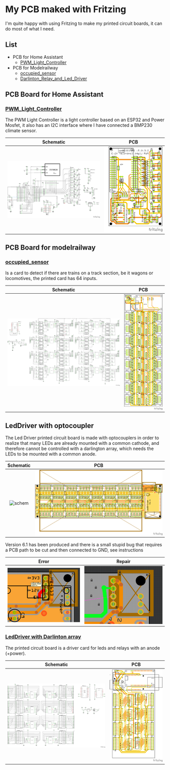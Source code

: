 # My PCB maked with Fritzing

I'm quite happy with using Fritzing to make my printed circuit boards, it can do most of what I need.

## List

* PCB for Home Assistant
  * [PWM_Light_Controller](./PWM_Light_Controller/PWM_Light_Controler_v1_3/PWM_Light_Controler_v1_3.fzz)
* PCB for Modelrailway
  * [occupied_sensor](./occupied_sensor/)
  * [Darlinton_Relay_and_Led_Driver](./Darlinton_Relay_and_Led_Driver/)

## PCB Board for Home Assistant

### [PWM_Light_Controller](./PWM_Light_Controller/PWM_Light_Controler_v1_3/PWM_Light_Controler_v1_3.fzz)

The PWM Light Controller is a light controller based on an ESP32 and Power Mosfet, it also has an I2C interface where I have connected a BMP230 climate sensor.

|Schematic|PCB|
|:---:|:---:|
|![schem](./PWM_Light_Controller/PWM_Light_Controler_v1_3/PWM_Light_Controler_v1_3_schem.png)|![pcb](./PWM_Light_Controller/PWM_Light_Controler_v1_3/PWM_Light_Controler_v1_3_pcb.png)||

## PCB Board for modelrailway



### [occupied_sensor](./occupied_sensor/) 

Is a card to detect if there are trains on a track section, be it wagons or locomotives, the printed card has 64 inputs.

|Schematic|PCB|
|:---:|:---:|
|![schem](./occupied_sensor/v1/occupied_sensor_schem.png)|![](./occupied_sensor/v1/png/occupied_sensor_pcb.png)||


## LedDriver with optocoupler

The Led Driver printed circuit board is made with optocouplers in order to realize that many LEDs are already mounted with a common cathode, and therefore cannot be controlled with a darlington array, which needs the LEDs to be mounted with a common anode.

|Schematic|PCB|
|:---:|:---:|
|![schem](./LedDriver/v6.1/png/Skærmbillede%20fra%202023-11-05%2021-52-42.png)|![pcb](./LedDriver/v6.1/png/PCB-LedDriver-V6.1_pcb.png)

Version 6.1 has been produced and there is a small stupid bug that requires a PCB path to be cut and then connected to GND, see instructions

|Error|Repair|
|:---:|:---:|
|![](./LedDriver/v6.1/Error/Error.png)|![](./LedDriver/v6.1/Error/Repair.png)|

### [LedDriver with Darlinton array](./Darlinton_Relay_and_Led_Driver/)

The printed circuit board is a driver card for leds and relays with an anode (+power).

|Schematic|PCB|
|:---:|:---:|
|![schem](./Darlinton_Relay_and_Led_Driver/png/PCF8574_ULN2803_schem.png)|![pcb](./Darlinton_Relay_and_Led_Driver/png/PCF8574_ULN2803_pcb.png)

